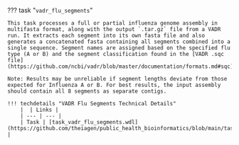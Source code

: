 ??? task "`vadr_flu_segments`"

    This task processes a full or partial influenza genome assembly in multifasta format, along with the output `.tar.gz` file from a VADR run. It extracts each segment into its own fasta file and also generates a concatenated fasta containing all segments combined into a single sequence. Segment names are assigned based on the specified flu type (A or B) and the segment classification found in the [VADR .sqc file](https://github.com/ncbi/vadr/blob/master/documentation/formats.md#sqc).

    Note: Results may be unreliable if segment lengths deviate from those expected for Influenza A or B. For best results, the input assembly should contain all 8 segments as separate contigs.

    !!! techdetails "VADR Flu Segments Technical Details"
        |  | Links |
        | --- | --- |
        | Task | [task_vadr_flu_segments.wdl](https://github.com/theiagen/public_health_bioinformatics/blob/main/tasks/species_typing/influenza/task_vadr_flu_segments.wdl) |